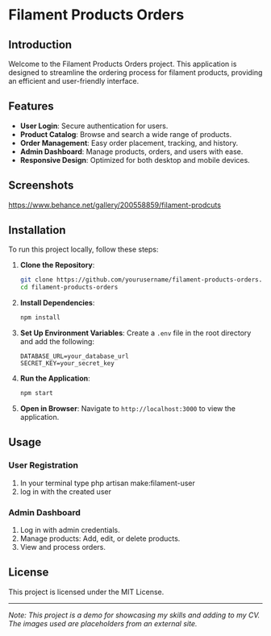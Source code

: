 # Filament Products Orders

## Introduction
Welcome to the Filament Products Orders project. This application is designed to streamline the ordering process for filament products, providing an efficient and user-friendly interface.

## Features
- **User Login**: Secure authentication for users.
- **Product Catalog**: Browse and search a wide range of products.
- **Order Management**: Easy order placement, tracking, and history.
- **Admin Dashboard**: Manage products, orders, and users with ease.
- **Responsive Design**: Optimized for both desktop and mobile devices.

## Screenshots
https://www.behance.net/gallery/200558859/filament-prodcuts


## Installation
To run this project locally, follow these steps:

1. **Clone the Repository**:
    ```sh
    git clone https://github.com/yourusername/filament-products-orders.git
    cd filament-products-orders
    ```

2. **Install Dependencies**:
    ```sh
    npm install
    ```

3. **Set Up Environment Variables**:
    Create a `.env` file in the root directory and add the following:
    ```env
    DATABASE_URL=your_database_url
    SECRET_KEY=your_secret_key
    ```

4. **Run the Application**:
    ```sh
    npm start
    ```

5. **Open in Browser**:
    Navigate to `http://localhost:3000` to view the application.

## Usage
### User Registration
1. In your terminal type php artisan make:filament-user
2. log in with the created user


### Admin Dashboard
1. Log in with admin credentials.
2. Manage products: Add, edit, or delete products.
3. View and process orders.


## License
This project is licensed under the MIT License.

---

*Note: This project is a demo for showcasing my skills and adding to my CV. The images used are placeholders from an external site.*
